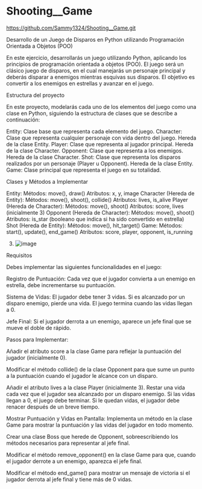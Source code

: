 # Shooting__Game
https://github.com/Sammy1324/Shooting__Game.git

Desarrollo de un Juego de Disparos en Python utilizando Programación Orientada a Objetos (POO)

 

En este ejercicio, desarrollarás un juego utilizando Python, aplicando los principios de programación orientada a objetos (POO). El juego será un clásico juego de disparos, en el cual manejarás un personaje principal y deberás disparar a enemigos mientras esquivas sus disparos. El objetivo es convertir a los enemigos en estrellas y avanzar en el juego.

 

Estructura del proyecto

En este proyecto, modelarás cada uno de los elementos del juego como una clase en Python, siguiendo la estructura de clases que se describe a continuación:

Entity: Clase base que representa cada elemento del juego.
Character: Clase que representa cualquier personaje con vida dentro del juego. Hereda de la clase Entity.
Player: Clase que representa al jugador principal. Hereda de la clase Character.
Opponent: Clase que representa a los enemigos. Hereda de la clase Character.
Shot: Clase que representa los disparos realizados por un personaje (Player u Opponent). Hereda de la clase Entity.
Game: Clase principal que representa el juego en su totalidad.
 

Clases y Métodos a Implementar

Entity:
Métodos: move(), draw()
Atributos: x, y, image
Character (Hereda de Entity):
Métodos: move(), shoot(), collide()
Atributos: lives, is_alive
Player (Hereda de Character):
Métodos: move(), shoot()
Atributos: score, lives (inicialmente 3)
Opponent (Hereda de Character):
Métodos: move(), shoot()
Atributos: is_star (booleano que indica si ha sido convertido en estrella)
Shot (Hereda de Entity):
Métodos: move(), hit_target()
Game:
Métodos: start(), update(), end_game()
Atributos: score, player, opponent, is_running
 

 

 

3. ![image](https://github.com/user-attachments/assets/68ee5e93-9d26-4c64-8bf0-fd763b653266)



 

Requisitos

Debes implementar las siguientes funcionalidades en el juego:

 

Registro de Puntuación: Cada vez que el jugador convierta a un enemigo en estrella, debe incrementarse su puntuación.
 

Sistema de Vidas: El jugador debe tener 3 vidas. Si es alcanzado por un disparo enemigo, pierde una vida. El juego termina cuando las vidas llegan a 0.
 

Jefe Final: Si el jugador derrota a un enemigo, aparece un jefe final que se mueve el doble de rápido.
 

Pasos para Implementar:

 

Añadir el atributo score a la clase Game para reflejar la puntuación del jugador (inicialmente 0).
 

Modificar el método collide() de la clase Opponent para que sume un punto a la puntuación cuando el jugador le alcance con un disparo.


Añadir el atributo lives a la clase Player (inicialmente 3). Restar una vida cada vez que el jugador sea alcanzado por un disparo enemigo.
Si las vidas llegan a 0, el juego debe terminar.
Si le quedan vidas, el jugador debe renacer después de un breve tiempo.
 

Mostrar Puntuación y Vidas en Pantalla: Implementa un método en la clase Game para mostrar la puntuación y las vidas del jugador en todo momento.
 

Crear una clase Boss que herede de Opponent, sobreescribiendo los métodos necesarios para representar al jefe final.


 

Modificar el método remove_opponent() en la clase Game para que, cuando el jugador derrote a un enemigo, aparezca el jefe final.
 

Modificar el método end_game() para mostrar un mensaje de victoria si el jugador derrota al jefe final y tiene más de 0 vidas.
